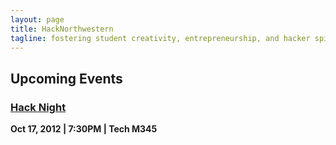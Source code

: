 ```yaml
---
layout: page
title: HackNorthwestern
tagline: fostering student creativity, entrepreneurship, and hacker spirit
---
```


## Upcoming Events

### [Hack Night](http://facebook.com/HackNorthwestern)
**Oct 17, 2012 | 7:30PM | Tech M345**


